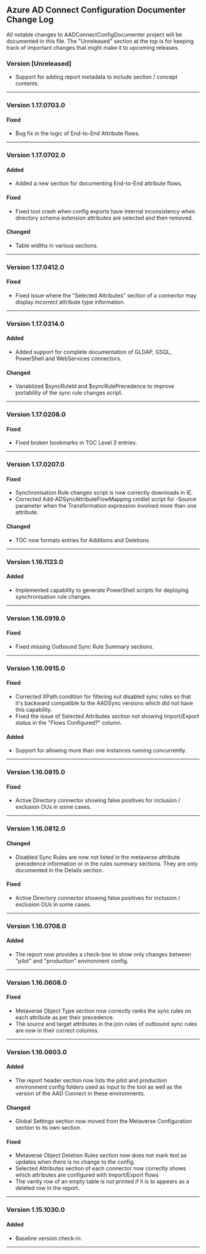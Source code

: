 ## Azure AD Connect Configuration Documenter Change Log

All notable changes to AADConnectConfigDocumenter project will be documented in this file. The "Unreleased" section at the top is for keeping track of important changes that might make it to upcoming releases.

### Version [Unreleased]

* Support for adding report metadata to include section / concept contents.

------------

### Version 1.17.0703.0

#### Fixed
- Bug fix in the logic of End-to-End Attribute flows.

------------

### Version 1.17.0702.0

#### Added
- Added a new section for documenting End-to-End attribute flows.

#### Fixed
- Fixed tool crash when config exports have internal inconsistency when directory schema extension attributes are selected and then removed.

#### Changed
- Table widths in various sections.

------------

### Version 1.17.0412.0

#### Fixed
- Fixed issue where the "Selected Attributes" section of a connector may display incorrect attribute type information.

------------

### Version 1.17.0314.0

#### Added
- Added support for complete documentation of GLDAP, GSQL, PowerShell and WebServices connectors.

#### Changed
- Variablized $syncRuleId and $syncRulePrecedence to improve portability of the sync rule changes script.

------------

### Version 1.17.0208.0

#### Fixed
- Fixed broken bookmarks in TOC Level 3 entries.

------------

### Version 1.17.0207.0

#### Fixed
- Synchronisation Rule changes script is now correctly downloads in IE.
- Corrected Add-ADSyncAttributeFlowMapping cmdlet script for -Source parameter when the Transformation expression involved more than one attribute.

#### Changed
- TOC now formats entries for Additions and Deletions

------------

### Version 1.16.1123.0

#### Added

* Implemented capability to generate PowerShell scripts for deploying synchronisation rule changes.

------------

### Version 1.16.0919.0

#### Fixed

* Fixed missing Outbound Sync Rule Summary sections.

------------

### Version 1.16.0915.0

#### Fixed

* Corrected XPath condition for filtering out disabled sync rules so that it's backward compatible to the AADSync versions which did not have this capability.
* Fixed the issue of Selected Attributes section not showing Import/Export status in the "Flows Configured?" column.

#### Added

* Support for allowing more than one instances running concurrently.

------------

### Version 1.16.0815.0

#### Fixed

* Active Directory connector showing false positives for inclusion / exclusion OUs in some cases. 

------------

### Version 1.16.0812.0


#### Changed

* Disabled Sync Rules are now not listed in the metaverse attribute precedence information or in the rules summary sections. They are only documented in the Details section.

#### Fixed

* Active Directory connector showing false positives for inclusion / exclusion OUs in some cases. 
------------

### Version 1.16.0708.0

#### Added

* The report now provides a check-box to show only changes between "pilot" and "production" environment config.
 
------------

### Version 1.16.0608.0

#### Fixed

* Metaverse Object Type  section now correctly ranks the sync rules on each attribute as per their precedence.
* The source and target attributes in the join rules of outbound sync rules are now in their correct columns.

------------

### Version 1.16.0603.0

#### Added

* The report header section now lists the pilot and production environment config folders used as input to the tool as well as the version of the AAD Connect in these environments.

#### Changed

* Global Settings section now moved from the Metaverse Configuration section to its own section.

#### Fixed

* Metaverse Object Deletion Rules section now does not mark text as updates when there is no change to the config.
* Selected Attributes section of each connector now correctly shows which attributes are configured with Import/Export flows
* The vanity row of an empty table is not printed if it is to appears as a deleted row in the report.

------------

### Version 1.15.1030.0

#### Added

* Baseline version check-in.

------------
